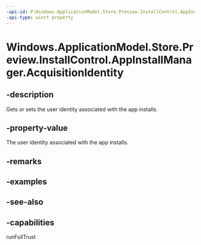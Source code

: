 ```yaml
---
-api-id: P:Windows.ApplicationModel.Store.Preview.InstallControl.AppInstallManager.AcquisitionIdentity
-api-type: winrt property
---
```


<!-- Property syntax
public string AcquisitionIdentity { get;  set; }
-->

# Windows.ApplicationModel.Store.Preview.InstallControl.AppInstallManager.AcquisitionIdentity

## -description
Gets or sets the user identity associated with the app installs.

## -property-value
The user identity associated with the app installs.

## -remarks

## -examples

## -see-also

## -capabilities
runFullTrust
